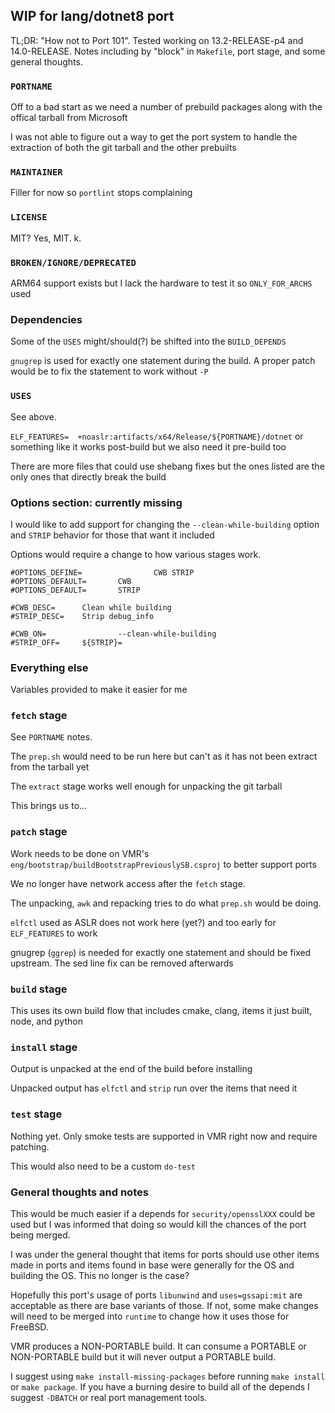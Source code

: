 ## WIP for lang/dotnet8 port

TL;DR: "How not to Port 101". Tested working on 13.2-RELEASE-p4 and 14.0-RELEASE.
Notes including by "block" in `Makefile`, port stage, and some general thoughts.

### `PORTNAME`

Off to a bad start as we need a number of prebuild packages along with the offical tarball from Microsoft

I was not able to figure out a way to get the port system to handle the extraction of both the git tarball and the other prebuilts

### `MAINTAINER`

Filler for now so `portlint` stops complaining

### `LICENSE`

MIT? Yes, MIT. k.

### `BROKEN/IGNORE/DEPRECATED`

ARM64 support exists but I lack the hardware to test it so `ONLY_FOR_ARCHS` used

### Dependencies

Some of the `USES` might/should(?) be shifted into the `BUILD_DEPENDS`

`gnugrep` is used for exactly one statement during the build. A proper patch would be to fix the statement to work without `-P`

### `USES`

See above.

`ELF_FEATURES=  +noaslr:artifacts/x64/Release/${PORTNAME}/dotnet` or something like it works post-build but we also need it pre-build too

There are more files that could use shebang fixes but the ones listed are the only ones that directly break the build

### Options section: currently missing

I would like to add support for changing the `--clean-while-building` option and `STRIP` behavior for those that want it included

Options would require a change to how various stages work.
```
#OPTIONS_DEFINE=                CWB STRIP
#OPTIONS_DEFAULT=       CWB
#OPTIONS_DEFAULT=       STRIP

#CWB_DESC=      Clean while building
#STRIP_DESC=    Strip debug_info

#CWB_ON=                --clean-while-building
#STRIP_OFF=     ${STRIP}=
```

### Everything else

Variables provided to make it easier for me

### `fetch` stage

See `PORTNAME` notes.

The `prep.sh` would need to be run here but can't as it has not been extract from the tarball yet

The `extract` stage works well enough for unpacking the git tarball

This brings us to...

### `patch` stage

Work needs to be done on VMR's `eng/bootstrap/buildBootstrapPreviouslySB.csproj` to better support ports

We no longer have network access after the `fetch` stage. 

The unpacking, `awk` and repacking tries to do what `prep.sh` would be doing.

`elfctl` used as ASLR does not work here (yet?) and too early for `ELF_FEATURES` to work

gnugrep (`ggrep`) is needed for exactly one statement and should be fixed upstream. The sed line fix can be removed afterwards

### `build` stage

This uses its own build flow that includes cmake, clang, items it just built, node, and python

### `install` stage

Output is unpacked at the end of the build before installing

Unpacked output has `elfctl` and `strip` run over the items that need it

### `test` stage

Nothing yet. Only smoke tests are supported in VMR right now and require patching.

This would also need to be a custom `do-test`

### General thoughts and notes

This would be much easier if a depends for `security/opensslXXX` could be used but I was informed that doing so would kill the chances of the port being merged. 

I was under the general thought that items for ports should use other items made in ports and items found in base were generally for the OS and building the OS. This no longer is the case?

Hopefully this port's usage of ports `libunwind` and `uses=gssapi:mit` are acceptable as there are base variants of those. If not, some make changes will need to be merged into `runtime` to change how it uses those for FreeBSD.

VMR produces a NON-PORTABLE build. It can consume a PORTABLE or NON-PORTABLE build but it will never output a PORTABLE build.

I suggest using `make install-missing-packages` before running `make install` or `make package`. If you have a burning desire to build all of the depends I suggest `-DBATCH` or real port management tools.
